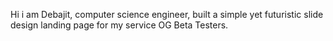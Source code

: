 Hi i am Debajit, computer science engineer, built a simple yet futuristic slide design landing page for my service OG Beta Testers.
